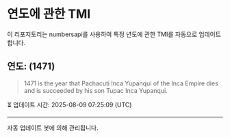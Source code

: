 
# 연도에 관한 TMI

이 리포지토리는 numbersapi를 사용하여 특정 년도에 관한 TMI를 자동으로 업데이트합니다.

## 연도: (1471)
> 1471 is the year that Pachacuti Inca Yupanqui of the Inca Empire dies and is succeeded by his son Tupac Inca Yupanqui.

⏳ 업데이트 시간: 2025-08-09 07:25:09 (UTC)

---
자동 업데이트 봇에 의해 관리됩니다.
